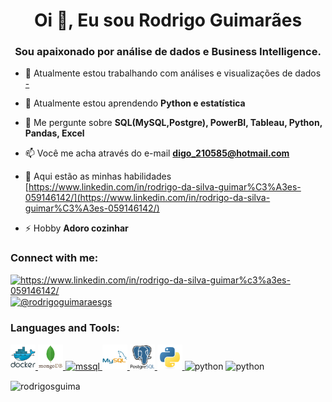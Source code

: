 <h1 align="center">Oi 👋, Eu sou Rodrigo Guimarães</h1>
<h3 align="center">Sou apaixonado por análise de dados e Business Intelligence.</h3>

- 🔭 Atualmente estou trabalhando com análises e visualizações de dados [-](-)

- 🌱 Atualmente estou aprendendo **Python e estatística**

- 💬 Me pergunte sobre **SQL(MySQL,Postgre), PowerBI, Tableau, Python, Pandas, Excel**

- 📫 Você me acha através do e-mail **digo_210585@hotmail.com**

- 📄 Aqui estão as minhas habilidades [https://www.linkedin.com/in/rodrigo-da-silva-guimar%C3%A3es-059146142/](https://www.linkedin.com/in/rodrigo-da-silva-guimar%C3%A3es-059146142/)

- ⚡ Hobby **Adoro cozinhar**

<h3 align="left">Connect with me:</h3>
<p align="left">
<a href="https://linkedin.com/in/https://www.linkedin.com/in/rodrigo-da-silva-guimar%c3%a3es-059146142/" target="blank"><img align="center" src="https://raw.githubusercontent.com/rahuldkjain/github-profile-readme-generator/master/src/images/icons/Social/linked-in-alt.svg" alt="https://www.linkedin.com/in/rodrigo-da-silva-guimar%c3%a3es-059146142/" height="30" width="40" /></a>
<a href="https://instagram.com/@rodrigoguimaraesgs" target="blank"><img align="center" src="https://raw.githubusercontent.com/rahuldkjain/github-profile-readme-generator/master/src/images/icons/Social/instagram.svg" alt="@rodrigoguimaraesgs" height="30" width="40" /></a>
</p>

<h3 align="left">Languages and Tools:</h3>
<p align="left"> <a href="https://www.docker.com/" target="_blank" rel="noreferrer"> <img src="https://raw.githubusercontent.com/devicons/devicon/master/icons/docker/docker-original-wordmark.svg" alt="docker" width="40" height="40"/> </a> <a href="https://www.mongodb.com/" target="_blank" rel="noreferrer"> <img src="https://raw.githubusercontent.com/devicons/devicon/master/icons/mongodb/mongodb-original-wordmark.svg" alt="mongodb" width="40" height="40"/> </a> <a href="https://www.microsoft.com/en-us/sql-server" target="_blank" rel="noreferrer"> <img src="https://www.svgrepo.com/show/303229/microsoft-sql-server-logo.svg" alt="mssql" width="40" height="40"/> </a> <a href="https://www.mysql.com/" target="_blank" rel="noreferrer"> <img src="https://raw.githubusercontent.com/devicons/devicon/master/icons/mysql/mysql-original-wordmark.svg" alt="mysql" width="40" height="40"/> </a> <a href="https://www.postgresql.org" target="_blank" rel="noreferrer"> <img src="https://raw.githubusercontent.com/devicons/devicon/master/icons/postgresql/postgresql-original-wordmark.svg" alt="postgresql" width="40" height="40"/> </a> <a href="https://www.python.org" target="_blank" rel="noreferrer"> <img src="https://raw.githubusercontent.com/devicons/devicon/master/icons/python/python-original.svg" alt="python" width="40" height="40"/>  </a> <img src="https://upload.wikimedia.org/wikipedia/commons/4/4b/Tableau_Logo.png" alt="python" width="120" height="40"/>
  <img src="https://logos-world.net/wp-content/uploads/2022/02/Microsoft-Power-BI-Symbol.png" alt="python" width="80" height="40"/>
</p>

<p><img align="center" src="https://github-readme-stats.vercel.app/api/top-langs?username=rodrigosguima&show_icons=true&locale=en&layout=compact" alt="rodrigosguima" /></p>




<!---
- 👋 Hi, I’m @rodrigosguima
- 👀 I’m interested in ...
- 🌱 I’m currently learning ...
- 💞️ I’m looking to collaborate on ...
- 📫 How to reach me ...


rodrigosguima/rodrigosguima is a ✨ special ✨ repository because its `README.md` (this file) appears on your GitHub profile.
You can click the Preview link to take a look at your changes.
--->
